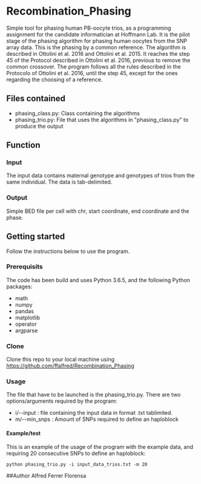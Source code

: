 # Recombination_Phasing
Simple tool for phasing human PB-oocyte trios, as a programming assignment for the candidate informatician at Hoffmann Lab.
It is the pilot stage of the phasing algorithm for phasing  human oocytes from the SNP array data. This is the phasing by a common reference. The algorithm is described in Ottolini et al. 2016 and Ottolini et al. 2015. It reaches the step 45 of the Protocol described in Ottolini et al. 2016, previous to remove the common crossover. The program follows all the rules described in the Protocolo of Ottolini et al. 2016, until the step 45, except for the ones regarding the choosing of a reference.

## Files contained
* phasing_class.py: Class containing the algorithms
* phasing_trio.py: File that uses the algorithms in "phasing_class.py" to produce the output

## Function

### Input
The input data contains maternal genotype and genotypes of trios from the same individual. The data is tab-delimited. 

### Output
Simple BED file per cell with chr, start coordinate, end coordinate and the phase.

## Getting started
Follow the instructions below to use the program.

### Prerequisits
The code has been build and uses Python 3.6.5, and the following Python packages:
* math
* numpy
* pandas
* matplotlib
* operator
* argparse

### Clone
Clone this repo to your local machine using https://github.com/ffalfred/Recombination_Phasing

### Usage
The file that have to be launched is the phasing_trio.py. There are two options/arguments required by the program:
* i/--input : file containing the input data in format .txt tablimited.
* m/--min_snps : Amount of SNPs required to define an haploblock

#### Example/test
This is an example of the usage of the program with the example data, and requiring 20 consecutive SNPs to define an haploblock:
```
python phasing_trio.py -i input_data_trios.txt -m 20
```

##Author
Alfred Ferrer Florensa



